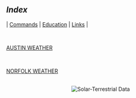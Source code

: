 <link rel="stylesheet" href="dark-theme.css">

## _Index_

| [Commands](./commands.md) | [Education](./education.md) | [Links](./links.md) |

<br>

<a class="weatherwidget-io" href="https://forecast7.com/en/30d27n97d74/austin/?unit=us" data-label_1="AUSTIN" data-label_2="WEATHER" data-theme="original">AUSTIN WEATHER</a>
<script>
!function(d,s,id){var js,fjs=d.getElementsByTagName(s)[0];if(!d.getElementById(id)){js=d.createElement(s);js.id=id;js.src='https://weatherwidget.io/js/widget.min.js';fjs.parentNode.insertBefore(js,fjs);}}(document,'script','weatherwidget-io-js');
</script>

<br>

<a class="weatherwidget-io" href="https://forecast7.com/en/36d85n76d29/norfolk/?unit=us" data-label_1="NORFOLK" data-label_2="WEATHER" data-theme="original" >NORFOLK WEATHER</a>
<script>
!function(d,s,id){var js,fjs=d.getElementsByTagName(s)[0];if(!d.getElementById(id)){js=d.createElement(s);js.id=id;js.src='https://weatherwidget.io/js/widget.min.js';fjs.parentNode.insertBefore(js,fjs);}}(document,'script','weatherwidget-io-js');
</script>

<br>

<center>
    <img src="https://www.hamqsl.com/solar101vhf.php" alt="Solar-Terrestrial Data">
</center>
